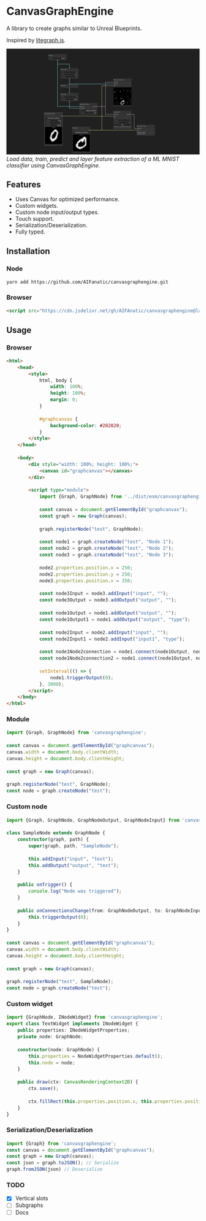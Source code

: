 # CanvasGraphEngine

A library to create graphs similar to Unreal Blueprints.

Inspired by [litegraph.js](https://github.com/jagenjo/litegraph.js).

![](./screenshot.png)
*Load data, train, predict and layer feature extraction of a ML MNIST classifier using CanvasGraphEngine.*

## Features
- Uses Canvas for optimized performance.
- Custom widgets.
- Custom node input/output types.
- Touch support.
- Serialization/Deserialization.
- Fully typed.

## Installation
### Node
```shell
yarn add https://github.com/AIFanatic/canvasgraphengine.git
```

### Browser
```html
<script src="https://cdn.jsdelivr.net/gh/AIFAnatic/canvasgraphengine@latest/dist/canvasgraphengine.js"></script>
```


## Usage
### Browser
```html
<html>
    <head>
        <style>
            html, body {
                width: 100%;
                height: 100%;
                margin: 0;
            }

            #graphcanvas {
                background-color: #202020;
            }
        </style>
    </head>

    <body>
        <div style="width: 100%; height: 100%;">
            <canvas id="graphcanvas"></canvas>
        </div>

        <script type="module">
            import {Graph, GraphNode} from '../dist/esm/canvasgraphengine-esm.js'

            const canvas = document.getElementById("graphcanvas");
            const graph = new Graph(canvas);

            graph.registerNode("test", GraphNode);

            const node1 = graph.createNode("test", "Node 1");
            const node2 = graph.createNode("test", "Node 2");
            const node3 = graph.createNode("test", "Node 3");

            node2.properties.position.x = 250;
            node2.properties.position.y = 250;
            node3.properties.position.x = 350;

            const node3Input = node3.addInput("input", "");
            const node3Output = node3.addOutput("output", "");

            const node1Output = node1.addOutput("output", "");
            const node1Output1 = node1.addOutput("output", "type");

            const node2Input = node2.addInput("input", "");
            const node2Input1 = node2.addInput("input1", "type");
            
            const node1Node2connection = node1.connect(node1Output, node2Input);
            const node1Node2connection2 = node1.connect(node1Output, node3Input);

            setInterval(() => {
                node1.triggerOutput(0);
            }, 3000);
        </script>
    </body>
</html>
```
### Module
```typescript
import {Graph, GraphNode} from 'canvasgraphengine';

const canvas = document.getElementById("graphcanvas");
canvas.width = document.body.clientWidth;
canvas.height = document.body.clientHeight;

const graph = new Graph(canvas);

graph.registerNode("test", GraphNode);
const node = graph.createNode("test");
```

### Custom node
```typescript
import {Graph, GraphNode, GraphNodeOutput, GraphNodeInput} from 'canvasgraphengine';

class SampleNode extends GraphNode {
    constructor(graph, path) {
        super(graph, path, "SampleNode");

        this.addInput("input", "text");
        this.addOutput("output", "text");
    }

    public onTrigger() {
        console.log("Node was triggered");
    }

    public onConnectionsChange(from: GraphNodeOutput, to: GraphNodeInput) {
        this.triggerOutput(0);
    }
}

const canvas = document.getElementById("graphcanvas");
canvas.width = document.body.clientWidth;
canvas.height = document.body.clientHeight;

const graph = new Graph(canvas);

graph.registerNode("test", SampleNode);
const node = graph.createNode("test");
```

### Custom widget
```typescript
import {GraphNode, INodeWidget} from 'canvasgraphengine';
export class TextWidget implements INodeWidget {
    public properties: INodeWidgetProperties;
    private node: GraphNode;

    constructor(node: GraphNode) {
        this.properties = NodeWidgetProperties.default();
        this.node = node;
    }
    
    public draw(ctx: CanvasRenderingContext2D) {
        ctx.save();

        ctx.fillRect(this.properties.position.x, this.properties.position.y, this.properties.size.w, this.properties.size.h);
    }
}
```

### Serialization/Deserialization
```typescript
import {Graph} from 'canvasgraphengine';
const canvas = document.getElementById("graphcanvas");
const graph = new Graph(canvas);
const json = graph.toJSON(); // Serialize
graph.fromJSON(json) // Deserialize
```

### TODO
- [x] Vertical slots
- [ ] Subgraphs
- [ ] Docs
